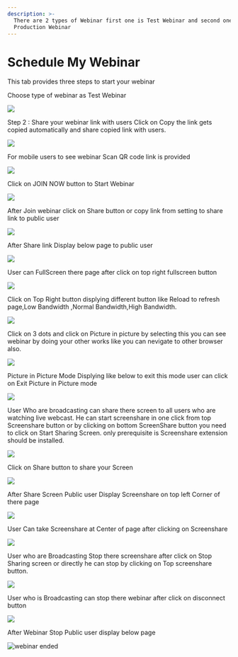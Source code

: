 ```yaml
---
description: >-
  There are 2 types of Webinar first one is Test Webinar and second one is
  Production Webinar
---
```


# Schedule My Webinar

This tab provides three steps to start your webinar

Choose type of webinar as Test Webinar

![](../.gitbook/assets/image%20%2869%29.png)



Step 2 : Share your webinar link with users Click on Copy the link gets copied automatically and share copied link with users.

![](../.gitbook/assets/image%20%2845%29.png)

For mobile users to see webinar Scan QR code link is provided

![](../.gitbook/assets/image%20%28271%29.png)

Click on JOIN NOW button to Start Webinar

![](../.gitbook/assets/image%20%2898%29.png)

After Join webinar click on Share button or copy link from setting to share link to public user

![](../.gitbook/assets/image%20%28156%29.png)

After Share link Display below page to public user

![](../.gitbook/assets/image%20%2897%29.png)

User can FullScreen there page after click on top right fullscreen button

![](../.gitbook/assets/image%20%285%29.png)

  
Click on Top Right button displying different button like Reload to refresh page,Low Bandwidth ,Normal Bandwidth,High Bandwidth.

![](../.gitbook/assets/image%20%28208%29.png)

Click on  3 dots and click on Picture in picture by selecting this you can see webinar by doing your other works like you can nevigate to other browser also.

![](../.gitbook/assets/image%20%28110%29.png)

Picture in Picture Mode Displying like below to exit this mode user can click on Exit Picture in Picture mode

![](../.gitbook/assets/image%20%28202%29.png)

User Who are broadcasting can share there screen to all users who are watching live webcast. He can start screenshare in one click from top Screenshare button or by clicking on bottom ScreenShare button you need to click on Start Sharing Screen. only prerequisite is Screenshare extension should be installed.

![](../.gitbook/assets/image%20%28185%29.png)

Click on Share button to share your Screen

![](../.gitbook/assets/image%20%28141%29.png)

After Share Screen Public user Display Screenshare on top left Corner of there page 

![](../.gitbook/assets/image%20%2873%29.png)

User Can take Screenshare at Center of page after clicking on Screenshare 

![](../.gitbook/assets/image%20%28107%29.png)

User who are Broadcasting Stop there screenshare after click on Stop Sharing screen or directly he can stop by clicking on Top screenshare button.

![](../.gitbook/assets/image%20%284%29.png)

User who is Broadcasting can stop there webinar after click on disconnect button

![](../.gitbook/assets/image%20%2863%29.png)

After Webinar Stop Public user display below page

![webinar ended](../.gitbook/assets/image%20%28215%29.png)









